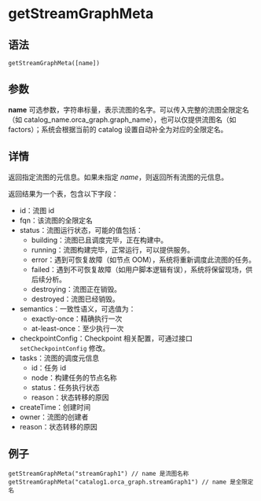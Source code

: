 # getStreamGraphMeta

## 语法

`getStreamGraphMeta([name])`

## 参数

**name** 可选参数，字符串标量，表示流图的名字。可以传入完整的流图全限定名（如
catalog\_name.orca\_graph.graph\_name），也可以仅提供流图名（如 factors）；系统会根据当前的 catalog
设置自动补全为对应的全限定名。

## 详情

返回指定流图的元信息。如果未指定 *name*，则返回所有流图的元信息。

返回结果为一个表，包含以下字段：

* id：流图 id
* fqn：该流图的全限定名
* status：流图运行状态，可能的值包括：
  + building：流图已且调度完毕，正在构建中。
  + running：流图构建完毕，正常运行，可以提供服务。
  + error：遇到可恢复故障（如节点 OOM），系统将重新调度此流图的任务。
  + failed：遇到不可恢复故障（如用户脚本逻辑有误），系统将保留现场，供后续分析。
  + destroying：流图正在销毁。
  + destroyed：流图已经销毁。
* semantics：一致性语义，可选值为：
  + exactly-once：精确执行一次
  + at-least-once：至少执行一次
* checkpointConfig：Checkpoint 相关配置，可通过接口 `setCheckpointConfig`
  修改。
* tasks：流图的调度元信息
  + id：任务 id
  + node：构建任务的节点名称
  + status：任务执行状态
  + reason：状态转移的原因
* createTime：创建时间
* owner：流图的创建者
* reason：状态转移的原因

## 例子

```
getStreamGraphMeta("streamGraph1") // name 是流图名称
getStreamGraphMeta("catalog1.orca_graph.streamGraph1") // name 是全限定名
```

